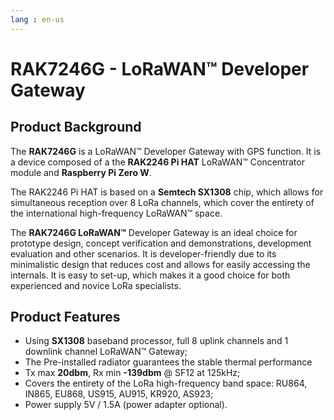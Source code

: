 ```yaml
---
lang : en-us
---
```

# RAK7246G - LoRaWAN™ Developer Gateway

<CustomProduct
    v-bind:product="{
        name: 'RAK7246G - LoRaWAN™ Developer Gateway',
        image : {
            link : './public/rak7246g.png',
            meta : 'RAK7246G - LoRaWAN™ Developer Gateway image',
            caption : 'RAK7246G - LoRaWAN™ Developer Gateway'
            }
        }">
</CustomProduct> 


## Product Background
The **RAK7246G** is a LoRaWAN™ Developer Gateway with GPS function. It is a device composed of a the **RAK2246 Pi HAT** LoRaWAN™ Concentrator module and **Raspberry Pi Zero W**.

The RAK2246 Pi HAT is based on a **Semtech SX1308** chip, which allows for simultaneous reception over 8 LoRa channels, which cover the entirety of the international high-frequency LoRaWAN™ space.

The **RAK7246G LoRaWAN™** Developer Gateway is an ideal choice for prototype design, concept verification and demonstrations, development evaluation and other scenarios. It is developer-friendly due to its minimalistic design that reduces cost and allows for easily accessing the internals. It is easy to set-up, which makes it a good choice for both experienced and novice LoRa specialists.

<CustomButton
    v-bind:button="{
        name : 'Set up Your RAK7246G - LoRaWAN™ Developer Gateway',
        link : '/'
    }"/>

## Product Features
  * Using **SX1308** baseband processor, full 8 uplink channels and 1 downlink channel LoRaWAN™ Gateway; 
  * The Pre-installed radiator guarantees the stable thermal performance
  * Tx max **20dbm**, Rx min **-139dbm** @ SF12 at 125kHz;
  * Covers the entirety of the LoRa high-frequency band space: RU864, IN865, EU868, US915, AU915, KR920, AS923;
  * Power supply 5V / 1.5A (power adapter optional).